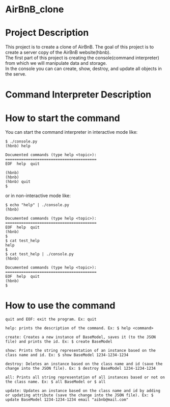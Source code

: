 # AirBnB_clone

# Project Description
This project is to create a clone of AirBnB. The goal of this project is to create a server copy of the AirBnB website(hbnb).    
The first part of this project is creating the console(command interpreter) from which we will manipulate data and storage.   
In the console you can can create, show, destroy, and update all objects in the serve.   
  
#  Command Interpreter Description

# How to start the command
You can start the command interpreter in interactive mode like:   

    $ ./console.py   
    (hbnb) help    
        
    Documented commands (type help <topic>):   
    ========================================   
    EOF  help  quit   
   
    (hbnb)    
    (hbnb)    
    (hbnb) quit    
    $    
or in non-interactive mode like:    

    $ echo "help" | ./console.py   
    (hbnb)   
       
    Documented commands (type help <topic>):     
    ========================================     
    EOF  help  quit    
    (hbnb)     
    $    
    $ cat test_help   
    help   
    $    
    $ cat test_help | ./console.py   
    (hbnb)   
       
    Documented commands (type help <topic>):     
    ========================================      
    EOF  help  quit    
    (hbnb)     
    $   
 
   
# How to use the command
    quit and EOF: exit the program. Ex: quit    

    help: prints the description of the command. Ex: $ help <command>     
    
    create: Creates a new instance of BaseModel, saves it (to the JSON file) and prints the id. Ex: $ create BaseModel     
    
    show: Prints the string representation of an instance based on the class name and id. Ex: $ show BaseModel 1234-1234-1234    
    
    destroy: Deletes an instance based on the class name and id (save the change into the JSON file). Ex: $ destroy BaseModel 1234-1234-1234     
    
    all: Prints all string representation of all instances based or not on the class name. Ex: $ all BaseModel or $ all    
    
    update: Updates an instance based on the class name and id by adding or updating attribute (save the change into the JSON file). Ex: $ update BaseModel 1234-1234-1234 email "aibnb@mail.com"    
   
